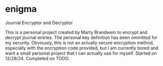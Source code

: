 # enigma
Journal Encryptor and Decryptor

This is a personal project created by Marty Brandwein to encrypt and decrypt journal entries. The personal key definition has been ommitted for my security. Obviously, this is not an actually secure encryption method, especially with the encryption code provided, but I am currently bored and want a small personal project that I can actually use for myself. 
Started on 12/28/24.
Completed on TODO.
